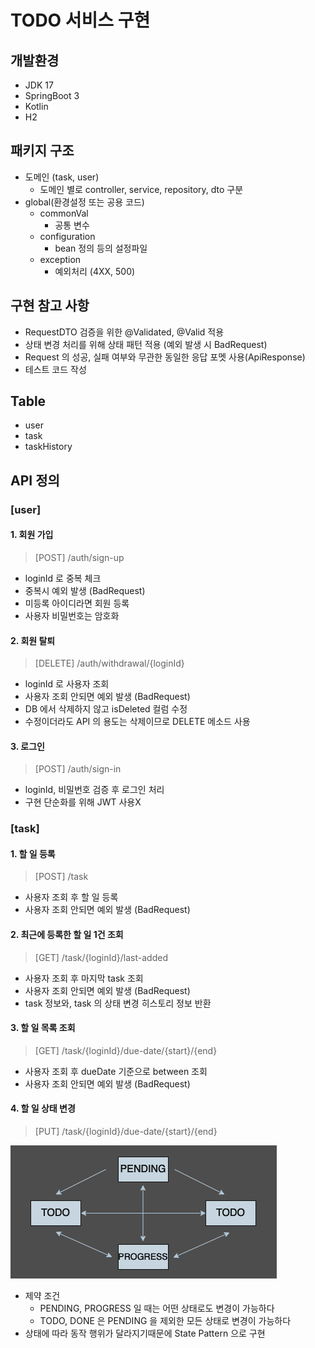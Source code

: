 # TODO 서비스 구현

## 개발환경
- JDK 17
- SpringBoot 3
- Kotlin
- H2

## 패키지 구조
- 도메인 (task, user)
    - 도메인 별로 controller, service, repository, dto 구분
- global(환경설정 또는 공용 코드)
    - commonVal
        - 공통 변수
    - configuration
        - bean 정의 등의 설정파일
    - exception
        - 예외처리 (4XX, 500)

## 구현 참고 사항
- RequestDTO 검증을 위한 @Validated, @Valid 적용
- 상태 변경 처리를 위해 상태 패턴 적용 (예외 발생 시 BadRequest)
- Request 의 성공, 실패 여부와 무관한 동일한 응답 포멧 사용(ApiResponse)
- 테스트 코드 작성

## Table
- user
- task
- taskHistory


## API 정의
### [user]
#### 1. 회원 가입
> [POST] /auth/sign-up
- loginId 로 중복 체크
- 중복시 예외 발생 (BadRequest)
- 미등록 아이디라면 회원 등록
- 사용자 비밀번호는 암호화


#### 2. 회원 탈퇴
> [DELETE] /auth/withdrawal/{loginId}
- loginId 로 사용자 조회
- 사용자 조회 안되면 예외 발생 (BadRequest)
- DB 에서 삭제하지 않고 isDeleted 컬럼 수정
- 수정이더라도 API 의 용도는 삭제이므로 DELETE 메소드 사용


#### 3. 로그인
> [POST] /auth/sign-in
- loginId, 비밀번호 검증 후 로그인 처리
- 구현 단순화를 위해 JWT 사용X

### [task]
#### 1. 할 일 등록
> [POST] /task
- 사용자 조회 후 할 일 등록
- 사용자 조회 안되면 예외 발생 (BadRequest)


#### 2. 최근에 등록한 할 일 1건 조회
> [GET] /task/{loginId}/last-added
- 사용자 조회 후 마지막 task 조회
- 사용자 조회 안되면 예외 발생 (BadRequest)
- task 정보와, task 의 상태 변경 히스토리 정보 반환


#### 3. 할 일 목록 조회
> [GET] /task/{loginId}/due-date/{start}/{end}
- 사용자 조회 후 dueDate 기준으로 between 조회
- 사용자 조회 안되면 예외 발생 (BadRequest)


#### 4. 할 일 상태 변경
> [PUT] /task/{loginId}/due-date/{start}/{end}

![img_1.png](img_1.png)
- 제약 조건 
  - PENDING, PROGRESS 일 때는 어떤 상태로도 변경이 가능하다
  - TODO, DONE 은 PENDING 을 제외한 모든 상태로 변경이 가능하다
- 상태에 따라 동작 행위가 달라지기때문에 State Pattern 으로 구현
